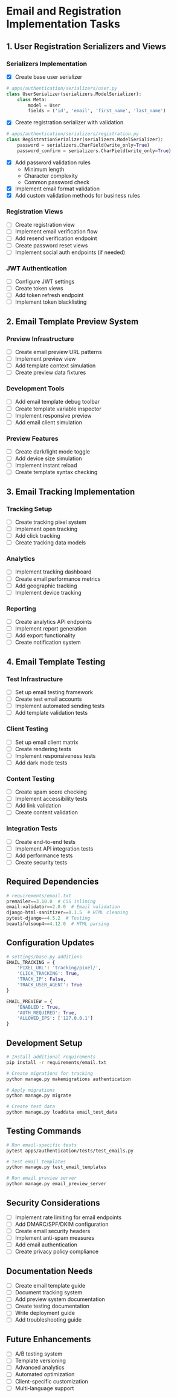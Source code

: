 # Email and Registration Implementation Tasks

## 1. User Registration Serializers and Views

### Serializers Implementation

- [x] Create base user serializer

```python
# apps/authentication/serializers/user.py
class UserSerializer(serializers.ModelSerializer):
    class Meta:
        model = User
        fields = ('id', 'email', 'first_name', 'last_name')
```

- [x] Create registration serializer with validation

```python
# apps/authentication/serializers/registration.py
class RegistrationSerializer(serializers.ModelSerializer):
    password = serializers.CharField(write_only=True)
    password_confirm = serializers.CharField(write_only=True)
```

- [x] Add password validation rules
  - Minimum length
  - Character complexity
  - Common password check
- [x] Implement email format validation
- [x] Add custom validation methods for business rules

### Registration Views

- [ ] Create registration view
- [ ] Implement email verification flow
- [ ] Add resend verification endpoint
- [ ] Create password reset views
- [ ] Implement social auth endpoints (if needed)

### JWT Authentication

- [ ] Configure JWT settings
- [ ] Create token views
- [ ] Add token refresh endpoint
- [ ] Implement token blacklisting

## 2. Email Template Preview System

### Preview Infrastructure

- [ ] Create email preview URL patterns
- [ ] Implement preview view
- [ ] Add template context simulation
- [ ] Create preview data fixtures

### Development Tools

- [ ] Add email template debug toolbar
- [ ] Create template variable inspector
- [ ] Implement responsive preview
- [ ] Add email client simulation

### Preview Features

- [ ] Create dark/light mode toggle
- [ ] Add device size simulation
- [ ] Implement instant reload
- [ ] Create template syntax checking

## 3. Email Tracking Implementation

### Tracking Setup

- [ ] Create tracking pixel system
- [ ] Implement open tracking
- [ ] Add click tracking
- [ ] Create tracking data models

### Analytics

- [ ] Implement tracking dashboard
- [ ] Create email performance metrics
- [ ] Add geographic tracking
- [ ] Implement device tracking

### Reporting

- [ ] Create analytics API endpoints
- [ ] Implement report generation
- [ ] Add export functionality
- [ ] Create notification system

## 4. Email Template Testing

### Test Infrastructure

- [ ] Set up email testing framework
- [ ] Create test email accounts
- [ ] Implement automated sending tests
- [ ] Add template validation tests

### Client Testing

- [ ] Set up email client matrix
- [ ] Create rendering tests
- [ ] Implement responsiveness tests
- [ ] Add dark mode tests

### Content Testing

- [ ] Create spam score checking
- [ ] Implement accessibility tests
- [ ] Add link validation
- [ ] Create content validation

### Integration Tests

- [ ] Create end-to-end tests
- [ ] Implement API integration tests
- [ ] Add performance tests
- [ ] Create security tests

## Required Dependencies

```python
# requirements/email.txt
premailer==3.10.0  # CSS inlining
email-validator==2.0.0  # Email validation
django-html-sanitizer==0.1.5  # HTML cleaning
pytest-django==4.5.2  # Testing
beautifulsoup4==4.12.0  # HTML parsing
```

## Configuration Updates

```python
# settings/base.py additions
EMAIL_TRACKING = {
    'PIXEL_URL': 'tracking/pixel/',
    'CLICK_TRACKING': True,
    'TRACK_IP': False,
    'TRACK_USER_AGENT': True
}

EMAIL_PREVIEW = {
    'ENABLED': True,
    'AUTH_REQUIRED': True,
    'ALLOWED_IPS': ['127.0.0.1']
}
```

## Development Setup

```bash
# Install additional requirements
pip install -r requirements/email.txt

# Create migrations for tracking
python manage.py makemigrations authentication

# Apply migrations
python manage.py migrate

# Create test data
python manage.py loaddata email_test_data
```

## Testing Commands

```bash
# Run email-specific tests
pytest apps/authentication/tests/test_emails.py

# Test email templates
python manage.py test_email_templates

# Run email preview server
python manage.py email_preview_server
```

## Security Considerations

- [ ] Implement rate limiting for email endpoints
- [ ] Add DMARC/SPF/DKIM configuration
- [ ] Create email security headers
- [ ] Implement anti-spam measures
- [ ] Add email authentication
- [ ] Create privacy policy compliance

## Documentation Needs

- [ ] Create email template guide
- [ ] Document tracking system
- [ ] Add preview system documentation
- [ ] Create testing documentation
- [ ] Write deployment guide
- [ ] Add troubleshooting guide

## Future Enhancements

- [ ] A/B testing system
- [ ] Template versioning
- [ ] Advanced analytics
- [ ] Automated optimization
- [ ] Client-specific customization
- [ ] Multi-language support
